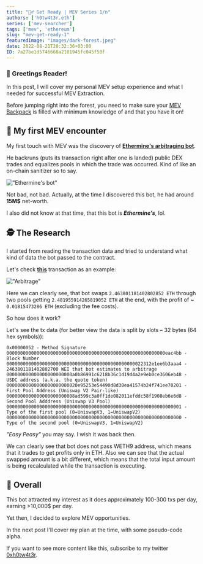 ```yaml
---
title: "🕵️‍♂️ Get Ready | MEV Series 1/n"
authors: ['h0tw4t3r.eth']
series: ['mev-searcher']
tags: ['mev', 'ethereum']
slug: "mev-get-ready-1"
featuredImage: "images/dark-forest.jpeg"
date: 2022-08-21T20:32:36+03:00
ID: 7a27be1d5746668a2101945fc045f50f
---
```


### 👋 Greetings Reader!
In this post, I will cover my personal MEV setup experience and what I needed for successful MEV Extraction.

Before jumping right into the forest, you need to make sure your [MEV Backpack](/posts/mev-backpack) is filled with minimum knowledge of and that you have it on!

## 🤔 My first MEV encounter
My first touch with MEV was the discovery of [**Ethermine's arbitraging bot**](https://etherscan.io/address/0x5aa3393e361c2eb342408559309b3e873cd876d6).

He backruns (puts its transaction right after one is landed) public DEX trades and equalizes pools in which the trade was occurred. Kind of like an on-chain sanitizer so to say.

!["Ethermine's bot"](/images/mev-1/ethermine.png)

Not bad, not bad. Actually, at the time I discovered this bot, he had around **15M$** net-worth.

I also did not know at that time, that this bot is ***Ethermine's***, lol.

## 🕵️‍ The Research
I started from reading the transaction data and tried to understand what kind of data the bot passed to the contract.

Let's check [**this**](https://etherscan.io/tx/0x8e060ca91df454f2bb24f8348853a97859ae580234a98ce90c16c158825d77fb) transaction as an example:

!["Arbitrage"](/images/mev-1/arb.png)

Here we can clearly see, that bot swaps `2.463801181402802852 ETH` through two pools getting `2.481955914265819052 ETH` at the end, with the profit of ~ `0.01815473286 ETH` (excluding the fee costs).

So how does it work?

Let's see the tx data (for better view the data is split by slots – 32 bytes (64 hex symbols)):
```
0x00000052 - Method Signature
0000000000000000000000000000000000000000000000000000000000eac4bb - Block Number
00000000000000000000000000000000000000000000000022312e1ee6b3aaa4 - 2463801181402802700 WEI that bot estimates to arbitrage 
000000000000000000000000a0b86991c6218b36c1d19d4a2e9eb0ce3606eb48 - USDC address (a.k.a. the quote token)
00000000000000000000000020e95253e54490d8d30ea41574b24f741ee70201 - First Pool Address (Uniswap V2 Pair-like)
0000000000000000000000008ad599c3a0ff1de082011efddc58f1908eb6e6d8 - Second Pool Adddress (Uniswap V3 Pool)
0000000000000000000000000000000000000000000000000000000000000001 - Type of the first pool (0=UniswapV3, 1=UniswapV2)
0000000000000000000000000000000000000000000000000000000000000000 - Type of the second pool (0=UniswapV3, 1=UniswapV2)
```

*"Easy Peasy"* you may say. I wish it was back then.

We can clearly see that bot does not pass WETH9 address, which means that it trades to get profits only in ETH.
Also we can see that the actual swapped amount is a bit different, which means that the total input amount is being recalculated while the transaction is executing.

## 📝 Overall
This bot attracted my interest as it does approximately 100-300 txs per day, earning >10,000$ per day.

Yet then, I decided to explore MEV opportunities.

In the next post I'll cover my plan at the time, with some pseudo-code alpha.

If you want to see more content like this, subscribe to my twitter [0xh0tw4t3r](https://twitter.com/0xh0tw4t3r).
